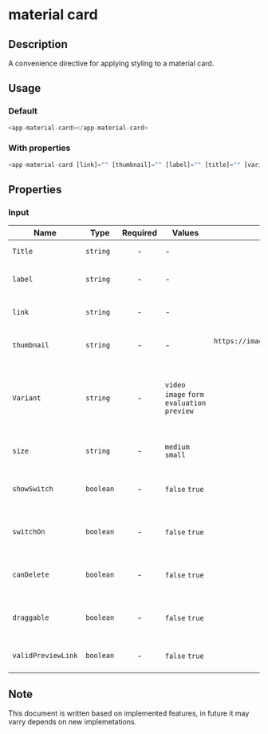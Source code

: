 # material card

## Description

A convenience directive for applying styling to a material card.

## Usage

### Default

```js
<app-material-card></app-material-card>
```

### With properties

```js
<app-material-card [link]="" [thumbnail]="" [label]="" [title]="" [variant]="'video'" [size]="'medium'" [showSwitch]="true" [switchOn]="true" [canDelete]="true" [draggable]="true" [validPreviewLink]="false"></app-material-card>
```

## Properties

### Input

| Name         | Type      | Required | Values                                        |                                                                       Default                                                                       | Description                                          |
| ------------ | --------- | :------: | --------------------------------------------- | :-------------------------------------------------------------------------------------------------------------------------------------------------: | ---------------------------------------------------- |
| `Title`      | `string`  |    -     | -                                             |                                       `¿Cuánto dabes de la historia, el arte y la cultura de la Edad Media?`                                        | title the element                                    |
| `label`      | `string`  |    -     | -                                             |                                                                   `Video / Audio`                                                                   | Type of document name                                |
| `link`       | `string`  |    -     | -                                             |                                                           `https://youtu.be/hGIW2fDb0jg`                                                            | URL to the element Video Link                        |
| `thumbnail`  | `string`  |    -     | -                                             | `https://images.ctfassets.net/hrltx12pl8hq/hXPLBHmnfgxw58CeaaADd/34e2f72481af47c654279ba6d4e18044/shutterstock_1469674187.jpg?fit=fill&w=800&h=400` | URL to the element Image                             |
| `Variant`    | `string`  |    -     | `video` `image` `form` `evaluation` `preview` |                                                                       `image`                                                                       | To show image, video, form or evaluation OR PREVIEW  |
| `size`       | `string`  |    -     | `medium` `small`                              |                                                                      `medium`                                                                       | Set the material size variant                        |
| `showSwitch` | `boolean` |    -     | `false` `true`                                |                                                                       `true`                                                                        | To show switch button or not                         |
| `switchOn`   | `boolean` |    -     | `false` `true`                                |                                                                       `false`                                                                       | to set switch on or off by default                   |
| `canDelete`  | `boolean` |    -     | `false` `true`                                |                                                                       `true`                                                                        | To show or not the delete X button                   |
| `draggable`  | `boolean` |    -     | `false` `true`                                |                                                                       `true`                                                                        | To show or not the draggable icon                    |
| `validPreviewLink` | `boolean` |    -     | `false` `true`                                |                                                                       `false`                                                                       | To know if the link is valid |

## Note

This document is written based on implemented features, in future it may varry depends on new implemetations.
